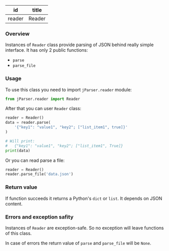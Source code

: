 | id     | title  |
| ------ | ------ |
| reader | Reader |

### Overview

Instances of `Reader` class provide parsing of JSON 
behind really simple interface. It has only 2 public 
functions:
- `parse`
- `parse_file`

### Usage

To use this class you need to import `jParser.reader` module:
```python
from jParser.reader import Reader
```

After that you can user `Reader` class:
```python
reader = Reader()
data = reader.parse(
    '{"key1": "value1", "key2"; ["list_item1", true]}'
)

# Will print:
#   {"key1": "value1", "key2"; ["list_item1", True]}
print(data)
```

Or you can read parse a file:
```python
reader = Reader()
reader.parse_file('data.json')
```

### Return value

If function succeeds it returns a Python's `dict` or `list`. 
It depends on JSON content.

### Errors and exception safity

Instances of `Reader` are exception-safe. So no exception 
will leave functions of this class.

In case of errors the return value of `parse` and 
`parse_file` will be `None`.
